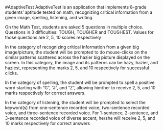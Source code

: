#AdaptiveTest
AdaptiveTest is an application that implements 8-grade students’ aptitude tested on math, recognizing critical information from a given image, spelling, listening, and writing.

On the Math Test, students are asked 5 questions in multiple choice. Questions in 3 difficulties: TOUGH, TOUGHER and TOUGHEST. Values for those questions are 2, 5, 10 scores respectively

In the category of recognizing critical information from a given big image/picture, the student will be prompted to do mouse-clicks on the similar patterns scattered across the hazier big picture displayed on the screen. In this category, the image and its patterns can be hazy, hazier, and haziest, representing the marks 2, 5, and 10 respectively for successful clicks.

In the category of spelling, the student will be prompted to spell a positive word starting with “G”, “J”, and “Z”, allowing him/her to receive 2, 5, and 10 marks respectively for correct answers.

In the category of listening, the student will be prompted to select the keyword(s) from one-sentence recorded voice, two-sentence recorded voice, and three-sentence recorded voice. For 1-sentence, 2-sentence, and 3-sentence recorded voice of diverse accent, he/she will receive 2, 5, and 10 marks respectively for correct answers
